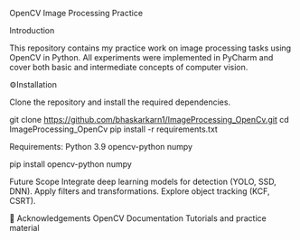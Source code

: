 OpenCV Image Processing Practice

Introduction

This repository contains my practice work on image processing tasks using OpenCV in Python.
All experiments were implemented in PyCharm and cover both basic and intermediate concepts of computer vision.

⚙️Installation

Clone the repository and install the required dependencies.

git clone https://github.com/bhaskarkarn1/ImageProcessing_OpenCv.git
cd ImageProcessing_OpenCv
pip install -r requirements.txt


Requirements:
Python 3.9
opencv-python
numpy


pip install opencv-python numpy

Future Scope
Integrate deep learning models for detection (YOLO, SSD, DNN).
Apply filters and transformations.
Explore object tracking (KCF, CSRT).

🙌 Acknowledgements
OpenCV Documentation
Tutorials and practice material
